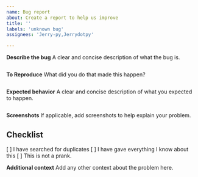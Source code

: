 ```yaml
---
name: Bug report
about: Create a report to help us improve
title: ''
labels: 'unknown bug'
assignees: 'Jerry-py,Jerrydotpy'

---
```


**Describe the bug**
A clear and concise description of what the bug is.

```

```

**To Reproduce**
What did you do that made this happen?

```

```

**Expected behavior**
A clear and concise description of what you expected to happen.

```

```

**Screenshots**
If applicable, add screenshots to help explain your problem.

## Checklist
[ ] I have searched for duplicates
[ ] I have gave everything I know about this
[ ] This is not a prank.



**Additional context**
Add any other context about the problem here.
```

```
